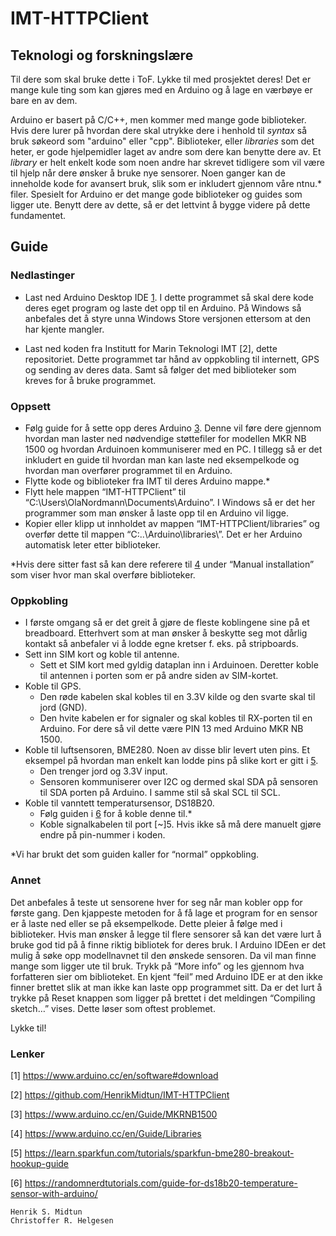 # IMT-HTTPClient

## Teknologi og forskningslære

Til dere som skal bruke dette i ToF.
Lykke til med prosjektet deres!
Det er mange kule ting som kan gjøres med en Arduino og å lage en værbøye er bare en av dem.

Arduino er basert på C/C++, men kommer med mange gode biblioteker. Hvis dere lurer på hvordan dere skal utrykke dere i henhold til *syntax* så bruk søkeord som "arduino" eller "cpp".
Biblioteker, eller *libraries* som det heter, er gode hjelpemidler laget av andre som dere kan benytte dere av. Et *library* er helt enkelt kode som noen andre har skrevet tidligere som vil være til hjelp når dere ønsker å bruke nye sensorer. Noen ganger kan de inneholde kode for avansert bruk, slik som er inkludert gjennom våre ntnu.* filer. Spesielt for Arduino er det mange gode biblioteker og guides som ligger ute. Benytt dere av dette, så er det lettvint å bygge videre på dette fundamentet.

## Guide

### Nedlastinger
- Last ned Arduino Desktop IDE [1](https://www.arduino.cc/en/software#download). I dette programmet så skal dere kode deres eget program og laste det opp til en Arduino. På Windows så anbefales det å styre unna Windows Store versjonen ettersom at den har kjente mangler.

- Last ned koden fra Institutt for Marin Teknologi IMT [2], dette repositoriet. Dette programmet tar hånd av oppkobling til internett, GPS og sending av deres data. Samt så følger det med biblioteker som kreves for å bruke programmet.

### Oppsett
- Følg guide for å sette opp deres Arduino [3](https://www.arduino.cc/en/Guide/MKRNB1500). Denne vil føre dere gjennom hvordan man laster ned nødvendige støttefiler for modellen MKR NB 1500 og hvordan Arduinoen kommuniserer med en PC. I tillegg så er det inkludert en guide til hvordan man kan laste ned eksempelkode og hvordan man overfører programmet til en Arduino.
- Flytte kode og biblioteker fra IMT til deres Arduino mappe.*
- Flytt hele mappen “IMT-HTTPClient” til “C:\Users\OlaNordmann\Documents\Arduino”. I Windows så er det her programmer som man ønsker å laste opp til en Arduino vil ligge.
- Kopier eller klipp ut innholdet av mappen “IMT-HTTPClient/libraries” og overfør dette til mappen “C:\..\Arduino\libraries\”. Det er her Arduino automatisk leter etter biblioteker.

*Hvis dere sitter fast så kan dere referere til [4](https://www.arduino.cc/en/Guide/Libraries) under “Manual installation” som viser hvor man skal overføre biblioteker.

### Oppkobling
- I første omgang så er det greit å gjøre de fleste koblingene sine på et breadboard. Etterhvert som at man ønsker å beskytte seg mot dårlig kontakt så anbefaler vi å lodde egne kretser f. eks. på stripboards.
- Sett inn SIM kort og koble til antenne.
  - Sett et SIM kort med gyldig dataplan inn i Arduinoen. Deretter koble til antennen i porten som er på andre siden av SIM-kortet.
- Koble til GPS.
  - Den røde kabelen skal kobles til en 3.3V kilde og den svarte skal til jord (GND). 
  - Den hvite kabelen er for signaler og skal kobles til RX-porten til en Arduino. For dere så vil dette være PIN 13 med Arduino MKR NB 1500.
- Koble til luftsensoren, BME280. Noen av disse blir levert uten pins. Et eksempel på hvordan man enkelt kan lodde pins på slike kort er gitt i [5](https://learn.sparkfun.com/tutorials/sparkfun-bme280-breakout-hookup-guide).
  - Den trenger jord og 3.3V input.
  - Sensoren kommuniserer over I2C og dermed skal SDA på sensoren til SDA porten på Arduino. I samme stil så skal SCL til SCL.
- Koble til vanntett temperatursensor, DS18B20.
  - Følg guiden i [6](https://randomnerdtutorials.com/guide-for-ds18b20-temperature-sensor-with-arduino/) for å koble denne til.*
  - Koble signalkabelen til port [~]5. Hvis ikke så må dere manuelt gjøre endre på pin-nummer i koden.
  
*Vi har brukt det som guiden kaller for “normal” oppkobling.

### Annet
Det anbefales å teste ut sensorene hver for seg når man kobler opp for første gang. Den kjappeste metoden for å få lage et program for en sensor er å laste ned eller se på eksempelkode. Dette pleier å følge med i biblioteker.
Hvis man ønsker å legge til flere sensorer så kan det være lurt å bruke god tid på å finne riktig bibliotek for deres bruk. I Arduino IDEen er det mulig å søke opp modellnavnet til den ønskede sensoren. Da vil man finne mange som ligger ute til bruk. Trykk på “More info” og les gjennom hva forfatteren sier om biblioteket.
En kjent “feil” med Arduino IDE er at den ikke finner brettet slik at man ikke kan laste opp programmet sitt. Da er det lurt å trykke på Reset knappen som ligger på brettet i det meldingen “Compiling sketch…” vises. Dette løser som oftest problemet.

Lykke til!

### Lenker
[1] https://www.arduino.cc/en/software#download

[2] https://github.com/HenrikMidtun/IMT-HTTPClient

[3] https://www.arduino.cc/en/Guide/MKRNB1500 

[4] https://www.arduino.cc/en/Guide/Libraries

[5] https://learn.sparkfun.com/tutorials/sparkfun-bme280-breakout-hookup-guide

[6] https://randomnerdtutorials.com/guide-for-ds18b20-temperature-sensor-with-arduino/


    Henrik S. Midtun
    Christoffer R. Helgesen
